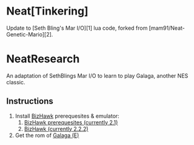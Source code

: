 # Neat[Tinkering]
Update to [Seth Bling's Mar I/O][1] lua code, forked from [mam91/Neat-Genetic-Mario][2].

# NeatResearch

An adaptation of SethBlings Mar I/O to learn to play Galaga, another NES classic.


## Instructions
1. Install [BizHawk](https://github.com/TASVideos/BizHawk) prerequesites & emulator:
   1. [BizHawk prerequesites (currently 2.1)](https://github.com/TASVideos/BizHawk-Prereqs/releases)
   2. [BizHawk (currently 2.2.2)](https://github.com/TASVideos/BizHawk/releases)
2. Get the rom of [Galaga (E)](https://romhustler.org/roms/download/guest/36265/eyJpdiI6IkZVS3FxdWs3bFJrL0lhUkU4UDdTc2c9PSIsInZhbHVlIjoiT1p5Kyt1cksxNWp2R2RBb1VlZHpsRE9GaTNIOEEvTXNPUGc4VEViY3NJST0iLCJtYWMiOiJlNWQyMWIxOTRiNDc0NDAxZjMyNzQzNzZhZDAxMzE4OGM0ZGMzYjI0ZjZjMTIwNDQyMDVkN2E4ODZiOTk3ZmUxIiwidGFnIjoiIn0=)